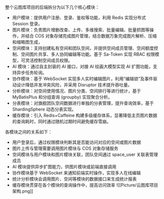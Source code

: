 整个云图库项目的后端拆分为以下几个核心模块：
- 用户模块：提供用户注册、登录、鉴权等功能，利用 Redis 实现分布式 Session 登录。
- 图片模块：负责图片增删改查、上传、多维搜索、批量编辑、批量抓图等操作，并结合 COS 对象存储完成图片管理，结合数据万象完成图片解析、压缩和缩略图生成，
- 空间模块：支持创建私有空间和团队空间，并提供空间成员管理、空间额度控制、空间图片共享、多人协同编辑等功能。基于 Sa-Token 实现 RBAC 权限模型，可灵活控制空间成员权限。
- AI 模块：通过自主封装的 AI 接口，对接 AI 绘画大模型实现 AI 扩图功能，支持异步任务轮询。
- 协作模块：基于 WebSocket 实现多人实时编辑图片，利用“编辑锁”及事件驱动设计降低并发冲突风险，并采用 Disruptor 技术提升吞吐量。
- 分析模块：对空间使用情况、图片分类、空间排行等进行统计，基于 MyBatisPlus 和分组查询 (groupby) 实现聚合分析。
- 分表模块：对旗舰团队空间数据进行单独的分表管理，提升查询效率，基于 ShardingSphere 动态分表实现。
- 缓存模块：引入 Redis+Caffeine 构建多级缓存体系，显著降低主页图片数据的查询耗时，同时通过随机过期时间避免缓存雪崩。

各模块之间的关系如下：
- 用户登录后，通过权限模块判断其是否能访问对应的空间或图片数据
- 图片上传与管理需要调用图片模块与 COS 对象存储服务
- 空间模块与用户模块和图片模块关联，团队空间通过 space_user 关联表管理成员
- AI 模块提供异步扩图能力，供图片模块或前端直接调用
- 协作模块基于 WebSocket 来通知前端实时操作，实现多人在线编辑
- 统计分析模块会调用图片、空间等模块的数据接口来生成统计报表
- 缓存模块贯穿在各个模块的查询操作中，提高访问效率
![[Picture/云图库项目架构.png]]
